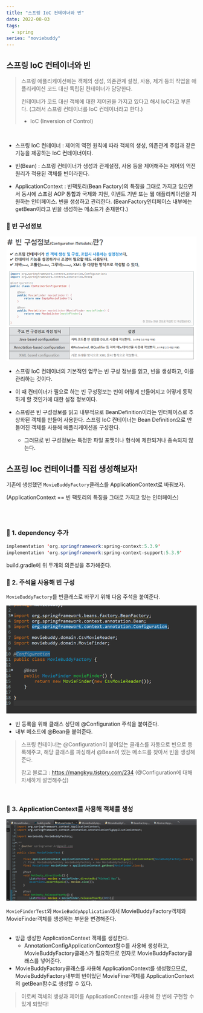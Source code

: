 ```yaml
---
title: "스프링 IoC 컨테이너와 빈"
date: 2022-08-03
tags:
  - spring
series: "moviebuddy"
---
```


## 스프링 IoC 컨테이너와 빈

> 스프링 애플리케이션에는 객체의 생성, 의존관계 설정, 사용, 제거 등의 작업을 애플리케이션 코드 대신 독립된 컨테이너가 담당한다. <br/>
>
> 컨테이너가 코드 대신 객체에 대한 제어권을 가지고 있다고 해서 IoC라고 부른다. (그래서 스프링 컨테이너를 IoC 컨테이너라고 한다.)
>
> - IoC (Inversion of Control)

<br/>

- 스프링 IoC 컨테이너 : 제어의 역전 원칙에 따라 객체의 생성, 의존관계 주입과 같은 기능을 제공하는 IoC 컨테이너이다.
- 빈(Bean) : 스프링 컨테이너가 생성과 관계설정, 사용 등을 제어해주는 제어의 역전 원리가 적용된 객체를 빈이라한다.

- ApplicationContext : 빈팩토리(Bean Factory)의 특징을 그대로 가지고 있으면서 동시에 스프링 AOP 통합과 국제화 지원, 이벤트 기반 또는 웹 애플리케이션을 지원하는 인터페이스. 빈을 생성하고 관리한다. (BeanFactory인터페이스 내부에는 getBean이라고 빈을 생성하는 메소드가 존재한다.)

### 📌 빈 구성정보

![](bean.png)

- 스프링 IoC 컨테이너의 기본적인 업무는 빈 구성 정보를 읽고, 빈을 생성하고, 이를 관리하는 것이다.

- 이 때 컨테이너가 필요로 하는 빈 구성정보는 빈이 어떻게 만들어지고 어떻게 동작하게 할 것인가에 대한 설정 정보이다.

- 스프링은 빈 구성정보를 읽고 내부적으로 BeanDefinition이라는 인터페이스로 추상화된 객체를 만들어 사용한다. 스프링 IoC 컨테이너는 Bean Definition으로 만들어진 객체를 사용해 애플리케이션을 구성한다.
  - 그러므로 빈 구성정보는 특정한 파일 포맷이나 형식에 제한되거나 종속되지 않는다.

## 스프링 Ioc 컨테이너를 직접 생성해보자!

기존에 생성했던 `MovieBuddyFactory`클래스를 ApplicationContext로 바꿔보자.

(ApplicationContext == 빈 팩토리의 특징을 그대로 가지고 있는 인터페이스)

<br/><br/>

### 📌 1. dependency 추가

```java
implementation 'org.springframework:spring-context:5.3.9'
implementation 'org.springframework:spring-context-support:5.3.9'
```

build.gradle에 위 두개의 의존성을 추가해준다.

### 📌 2. 주석을 사용해 빈 구성

`MovieBuddyFactory`를 빈클래스로 바꾸기 위해 다음 주석을 붙여준다.

![](factory.png)

- 빈 등록을 위해 클래스 상단에 @Configuration 주석을 붙여준다.
- 내부 메소드에 @Bean을 붙여준다.

> 스프링 컨테이너는 @Configuration이 붙어있는 클래스를 자동으로 빈으로 등록해주고, 해당 클래스를 파싱해서 @Bean이 있는 메소드를 찾아서 빈을 생성해준다.<br/>
>
> 참고 블로그 : https://mangkyu.tistory.com/234 (@Configuration에 대해 자세하게 설명해주심)

<br/>

### 📌 3. ApplicationContext를 사용해 객체를 생성

![](modify.png)

`MovieFinderTest`와 `MovieBuddyApplication`에서 MovieBuddyFactory객체와 MovieFinder객체를 생성하는 부분을 변경해준다.<br/><br/>

- 방금 생성한 ApplicationContext 객체를 생성한다.
  - AnnotationConfigApplicationContext함수를 사용해 생성하고, MovieBuddyFactory클래스가 필요하므로 인자로 MovieBuddyFactory클래스를 넣어준다.
- MovieBuddyFactory클래스를 사용해 ApplicationContext를 생성했으므로, MovieBuddyFactory내부의 빈이었던 MovieFiner객체를 ApplicationContext의 getBean함수로 생성할 수 있다.

> 이로써 객체의 생성과 제어를 ApplicationContext를 사용해 한 번에 구현할 수 있게 되었다!
